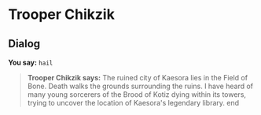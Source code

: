 # Trooper Chikzik
## Dialog

**You say:** `hail`



>**Trooper Chikzik says:** The ruined city of Kaesora lies in the Field of Bone.  Death walks the grounds surrounding the ruins.  I have heard of many young sorcerers of the Brood of Kotiz dying within its towers, trying to uncover the location of Kaesora's legendary library.
end